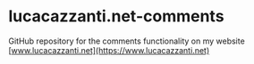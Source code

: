 # lucacazzanti.net-comments
GitHub repository for the comments functionality on my website [www.lucacazzanti.net](https://www.lucacazzanti.net)

